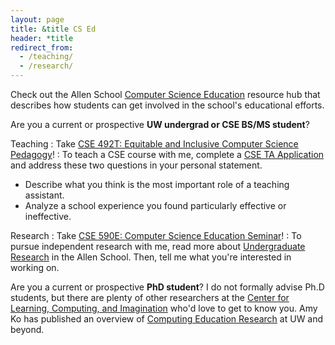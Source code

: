 ```yaml
---
layout: page
title: &title CS Ed
header: *title
redirect_from:
  - /teaching/
  - /research/
---
```


Check out the Allen School [Computer Science Education](https://www.cs.washington.edu/academics/ugrad/current-students/career/cs-teaching) resource hub that describes how students can get involved in the school's educational efforts.

Are you a current or prospective **UW undergrad or CSE BS/MS student**?

Teaching
: Take [CSE 492T: Equitable and Inclusive Computer Science Pedagogy](https://courses.cs.washington.edu/courses/cse492t/)!
: To teach a CSE course with me, complete a [CSE TA Application](https://ta.cs.washington.edu/apply/) and address these two questions in your personal statement.
  - Describe what you think is the most important role of a teaching assistant.
  - Analyze a school experience you found particularly effective or ineffective.

Research
: Take [CSE 590E: Computer Science Education Seminar](https://courses.cs.washington.edu/courses/cse590e/)!
: To pursue independent research with me, read more about [Undergraduate Research](https://www.cs.washington.edu/academics/ugrad/enrichment/research) in the Allen School. Then, tell me what you're interested in working on.

Are you a current or prospective **PhD student**? I do not formally advise Ph.D students, but there are plenty of other researchers at the [Center for Learning, Computing, and Imagination](https://computinged.uw.edu/) who'd love to get to know you. Amy Ko has published an overview of [Computing Education Research](https://faculty.washington.edu/ajko/cer) at UW and beyond.

